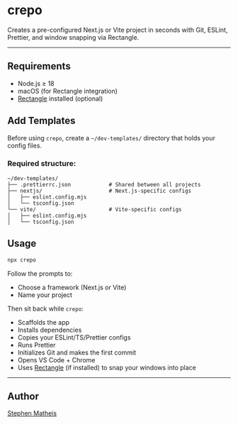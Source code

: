 # crepo

Creates a pre-configured Next.js or Vite project in seconds with Git, ESLint, Prettier, and window snapping via Rectangle.

---

## Requirements

-   Node.js ≥ 18
-   macOS (for Rectangle integration)
-   [Rectangle](https://rectangleapp.com) installed (optional)

## Add Templates

Before using `crepo`, create a `~/dev-templates/` directory that holds your config files.

### Required structure:

```
~/dev-templates/
├── .prettierrc.json            # Shared between all projects
├── nextjs/                     # Next.js-specific configs
│   ├── eslint.config.mjs
│   └── tsconfig.json
└── vite/                       # Vite-specific configs
│   ├── eslint.config.mjs
│   └── tsconfig.json
```

## Usage

```bash
npx crepo
```

Follow the prompts to:

-   Choose a framework (Next.js or Vite)
-   Name your project

Then sit back while `crepo`:

-   Scaffolds the app
-   Installs dependencies
-   Copies your ESLint/TS/Prettier configs
-   Runs Prettier
-   Initializes Git and makes the first commit
-   Opens VS Code + Chrome
-   Uses [Rectangle](https://rectangleapp.com) (if installed) to snap your windows into place

---

## Author

[Stephen Matheis](https://github.com/stephenmatheis)
